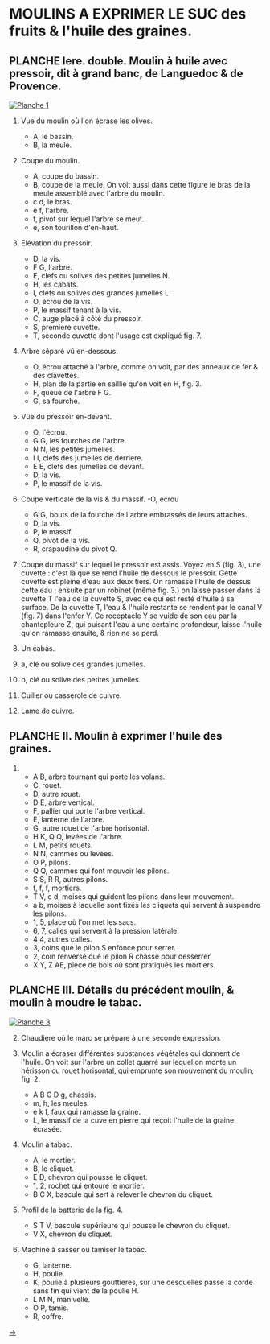 MOULINS A EXPRIMER LE SUC des fruits & l'huile des graines.
===========================================================

PLANCHE Iere. double. Moulin à huile avec pressoir, dit à grand banc, de Languedoc & de Provence.
-------------------------------------------------------------------------------------------------

[![Planche 1](Planche_1.jpeg)](Planche_1.jpeg)

1. Vue du moulin où l'on écrase les olives.
	- A, le bassin.
	- B, la meule.
2. Coupe du moulin.
	- A, coupe du bassin.
	- B, coupe de la meule. On voit aussi dans cette figure le bras de la meule assemblé avec l'arbre du moulin.
	- c d, le bras.
	- e f, l'arbre.
	- f, pivot sur lequel l'arbre se meut.
	- e, son tourillon d'en-haut.
3. Elévation du pressoir.
	- D, la vis.
	- F G, l'arbre.
	- E, clefs ou solives des petites jumelles N.
	- H, les cabats.
	- I, clefs ou solives des grandes jumelles L.
	- O, écrou de la vis.
	- P, le massif tenant à la vis.
	- C, auge placé à côté du pressoir.
	- S, premiere cuvette.
	- T, seconde cuvette dont l'usage est expliqué fig. 7.
4. Arbre séparé vû en-dessous.
	- O, écrou attaché à l'arbre, comme on voit, par des anneaux de fer & des clavettes.
	- H, plan de la partie en saillie qu'on voit en H, fig. 3.
	- F, queue de l'arbre F G.
	- G, sa fourche.
5. Vûe du pressoir en-devant.
	- O, l'écrou.
	- G G, les fourches de l'arbre.
	- N N, les petites jumelles.
	- I I, clefs des jumelles de derriere.
	- E E, clefs des jumelles de devant.
	- D, la vis.
	- P, le massif de la vis.
6. Coupe verticale de la vis & du massif.
	-O, écrou
	- G G, bouts de la fourche de l'arbre embrassés de leurs attaches.
	- D, la vis.
	- P, le massif.
	- Q, pivot de la vis.
	- R, crapaudine du pivot Q.

7. Coupe du massif sur lequel le pressoir est assis. Voyez en S (fig. 3), une cuvette : c'est là que se rend l'huile de dessous le pressoir. Gette cuvette est pleine d'eau aux deux tiers. On ramasse l'huile de dessus cette eau ; ensuite par un robinet (même fig. 3.) on laisse passer dans la cuvette T l'eau de la cuvette S, avec ce qui est resté d'huile à sa surface. De la cuvette T, l'eau & l'huile restante se rendent par le canal V (fig. 7) dans l'enfer Y. Ce receptacle Y se vuide de son eau par la chantepleure Z, qui puisant l'eau à une certaine profondeur, laisse l'huile qu'on ramasse ensuite, & rien ne se perd.

8. Un cabas.

9. a, clé ou solive des grandes jumelles.

10. b, clé ou solive des petites jumelles.

11. Cuiller ou casserole de cuivre.

12. Lame de cuivre.


PLANCHE II. Moulin à exprimer l'huile des graines.
--------------------------------------------------

1.
	- A B, arbre tournant qui porte les volans.
	- C, rouet.
	- D, autre rouet.
	- D E, arbre vertical.
	- F, pallier qui porte l'arbre vertical.
	- E, lanterne de l'arbre.
	- G, autre rouet de l'arbre horisontal.
	- H K, Q Q, levées de l'arbre.
	- L M, petits rouets.
	- N N, cammes ou levées.
	- O P, pilons.
	- Q Q, cammes qui font mouvoir les pilons.
	- S S, R R, autres pilons.
	- f, f, f, mortiers.
	- T V, c d, moises qui guident les pilons dans leur mouvement.
	- a b, moises à laquelle sont fixés les cliquets qui servent à suspendre les pilons.
	- 1, 5, place où l'on met les sacs.
	- 6, 7, calles qui servent à la pression latérale.
	- 4 4, autres calles.
	- 3, coins que le pilon S enfonce pour serrer.
	- 2, coin renversé que le pilon R chasse pour desserrer. 
	- X Y, Z AE, piece de bois où sont pratiqués les mortiers.


PLANCHE III. Détails du précédent moulin, & moulin à moudre le tabac.
---------------------------------------------------------------------

[![Planche 3](Planche_3.jpeg)](Planche_3.jpeg)

2. Chaudiere où le marc se prépare à une seconde expression.

3. Moulin à écraser différentes substances végétales qui donnent de l'huile. On voit sur l'arbre un collet quarré sur lequel on monte un hérisson ou rouet horisontal, qui emprunte son mouvement du moulin, fig. 2.
	- A B C D g, chassis.
	- m, h, les meules.
	- e k f, faux qui ramasse la graine.
	- L, le massif de la cuve en pierre qui reçoit l'huile de la graine écrasée.

4. Moulin à tabac.
	- A, le mortier.
	- B, le cliquet.
	- E D, chevron qui pousse le cliquet.
	- 1, 2, rochet qui entoure le mortier.
	- B C X, bascule qui sert à relever le chevron du cliquet.

5. Profil de la batterie de la fig. 4.
	- S T V, bascule supérieure qui pousse le chevron du cliquet.
	- V X, chevron du cliquet.

6. Machine à sasser ou tamiser le tabac.
	- G, lanterne.
	- H, poulie.
	- K, poulie à plusieurs gouttieres, sur une desquelles passe la corde sans fin qui vient de la poulie H.
	- L M N, manivelle.
	- O P, tamis.
	- R, coffre.


[->](../09-Manufacture_de_tabac/Légende.md)
